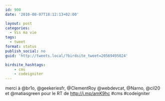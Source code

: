 ```yaml
---
id: 900
date: '2010-08-07T18:12:13+02:00'

layout: post
categories:
  - Vis ma vie
tags:
  - tweet
format: status
publish_social: no
guid: 'http://tweets.local/?birdsite_tweet=20569495024'

birdsite_hashtags:
    - cms
    - codeigniter
---
```


merci à @br1o, @geekeriesfr, @ClementRoy @webdevcat, @Narno, @cil20 et @matiasgreen pour le RT de http://j.mp/amK9hc #cms #codeigniter